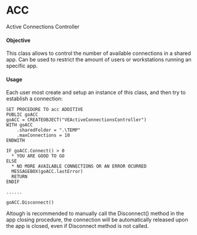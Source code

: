 # ACC
Active Connections Controller

#### Objective
This class allows to control the number of available connections in a shared app. Can be used to restrict the amount of users or workstations running an specific app.

#### Usage
Each user most create and setup an instance of this class, and then try to establish a connection:

    SET PROCEDURE TO acc ADDITIVE
    PUBLIC goACC
    goACC = CREATEOBJECT("VEActiveConnectionsController")
    WITH goACC
        .sharedFolder = ".\TEMP"
        .maxConnections = 10
    ENDWITH
    
    IF goACC.Connect() > 0
      * YOU ARE GOOD TO GO
    ELSE 
      * NO MORE AVAILABLE CONNECTIONS OR AN ERROR OCURRED
      MESSAGEBOX(goACC.lastError)
      RETURN
    ENDIF

    ......
    
    goACC.Disconnect()
    
    
Altough is recommended to manually call the Disconnect() method in the app closing procedure, the connection will be automatically released upon the app is closed, even if Disconnect method is not called.


